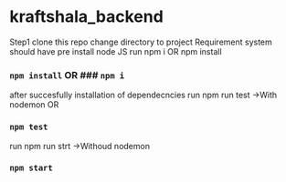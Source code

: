 # kraftshala_backend
Step1 clone this repo
change directory to project
Requirement 
system should have pre install node JS
run npm i  OR npm install
### `npm install` OR ### `npm i`

after succesfully installation of dependecncies
run npm run test ->With nodemon OR
### `npm test`
run npm run strt ->Withoud nodemon
### `npm start`



